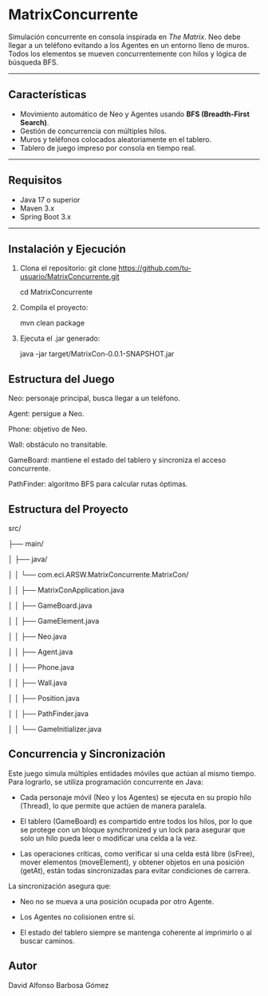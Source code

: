 # MatrixConcurrente

Simulación concurrente en consola inspirada en *The Matrix*. Neo debe llegar a un teléfono evitando a los Agentes en un entorno lleno de muros. Todos los elementos se mueven concurrentemente con hilos y lógica de búsqueda BFS.

---

## Características

-  Movimiento automático de Neo y Agentes usando **BFS (Breadth-First Search)**.
-  Gestión de concurrencia con múltiples hilos.
-  Muros y teléfonos colocados aleatoriamente en el tablero.
- Tablero de juego impreso por consola en tiempo real.

---

##  Requisitos

- Java 17 o superior
- Maven 3.x
- Spring Boot 3.x

---

## Instalación y Ejecución

1. Clona el repositorio:
   git clone https://github.com/tu-usuario/MatrixConcurrente.git
   
   cd MatrixConcurrente
  
   
2. Compila el proyecto:

    mvn clean package

3. Ejecuta el .jar generado:

    java -jar target/MatrixCon-0.0.1-SNAPSHOT.jar


## Estructura del Juego
Neo: personaje principal, busca llegar a un teléfono.

Agent: persigue a Neo.

Phone: objetivo de Neo.

Wall: obstáculo no transitable.

GameBoard: mantiene el estado del tablero y sincroniza el acceso concurrente.

PathFinder: algoritmo BFS para calcular rutas óptimas.

## Estructura del Proyecto

src/

├── main/

│   ├── java/

│   │   └── com.eci.ARSW.MatrixConcurrente.MatrixCon/

│   │       ├── MatrixConApplication.java

│   │       ├── GameBoard.java

│   │       ├── GameElement.java

│   │       ├── Neo.java

│   │       ├── Agent.java

│   │       ├── Phone.java

│   │       ├── Wall.java

│   │       ├── Position.java

│   │       ├── PathFinder.java

│   │       └── GameInitializer.java


## Concurrencia y Sincronización

Este juego simula múltiples entidades móviles que actúan al mismo tiempo. Para lograrlo, se utiliza programación concurrente en Java:

* Cada personaje móvil (Neo y los Agentes) se ejecuta en su propio hilo (Thread), lo que permite que actúen de manera paralela.

* El tablero (GameBoard) es compartido entre todos los hilos, por lo que se protege con un bloque synchronized y un lock para asegurar que solo un hilo pueda leer o modificar una celda a la vez.

* Las operaciones críticas, como verificar si una celda está libre (isFree), mover elementos (moveElement), y obtener objetos en una posición (getAt), están todas sincronizadas para evitar condiciones de carrera.

La sincronización asegura que:

* Neo no se mueva a una posición ocupada por otro Agente.

* Los Agentes no colisionen entre sí.

* El estado del tablero siempre se mantenga coherente al imprimirlo o al buscar caminos.


## Autor
David Alfonso Barbosa Gómez
